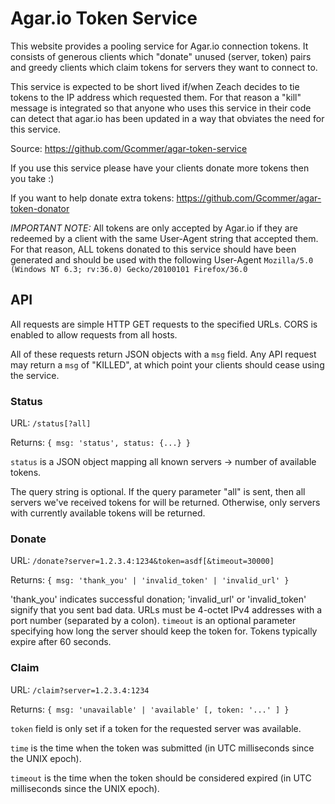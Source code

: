 # Agar.io Token Service

This website provides a pooling service for Agar.io connection
tokens. It consists of generous clients which "donate" unused (server,
token) pairs and greedy clients which claim tokens for servers they
want to connect to.

This service is expected to be short lived if/when Zeach decides to
tie tokens to the IP address which requested them. For that reason a
"kill" message is integrated so that anyone who uses this service in
their code can detect that agar.io has been updated in a way that
obviates the need for this service.

Source: https://github.com/Gcommer/agar-token-service

If you use this service please have your clients donate more tokens
then you take :)

If you want to help donate extra tokens:
https://github.com/Gcommer/agar-token-donator

*IMPORTANT NOTE:* All tokens are only accepted by Agar.io if they are
redeemed by a client with the same User-Agent string that accepted
them. For that reason, ALL tokens donated to this service should have
been generated and should be used with the following User-Agent
`Mozilla/5.0 (Windows NT 6.3; rv:36.0) Gecko/20100101 Firefox/36.0`

## API

All requests are simple HTTP GET requests to the specified URLs. CORS
is enabled to allow requests from all hosts.

All of these requests return JSON objects with a `msg` field. Any API
request may return a `msg` of "KILLED", at which point your clients
should cease using the service.

### Status

URL: `/status[?all]`

Returns: `{ msg: 'status', status: {...} }`

`status` is a JSON object mapping all known servers -> number of
available tokens.

The query string is optional. If the query parameter "all" is sent,
then all servers we've received tokens for will be returned.
Otherwise, only servers with currently available tokens will be
returned.

### Donate

URL: `/donate?server=1.2.3.4:1234&token=asdf[&timeout=30000]`

Returns: `{ msg: 'thank_you' | 'invalid_token' | 'invalid_url' }`

'thank_you' indicates successful donation; 'invalid_url' or
'invalid_token' signify that you sent bad data. URLs must be 4-octet
IPv4 addresses with a port number (separated by a colon). `timeout` is
an optional parameter specifying how long the server should keep the
token for. Tokens typically expire after 60 seconds.

### Claim

URL: `/claim?server=1.2.3.4:1234`

Returns: `{ msg: 'unavailable' | 'available' [, token: '...' ] }`

`token` field is only set if a token for the requested server was
available.

`time` is the time when the token was submitted (in UTC milliseconds
since the UNIX epoch).

`timeout` is the time when the token should be considered expired (in
UTC milliseconds since the UNIX epoch).
